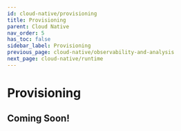 ```yaml
---
id: cloud-native/provisioning
title: Provisioning
parent: Cloud Native
nav_order: 5
has_toc: false
sidebar_label: Provisioning
previous_page: cloud-native/observability-and-analysis
next_page: cloud-native/runtime
---
```


# Provisioning

## Coming Soon!